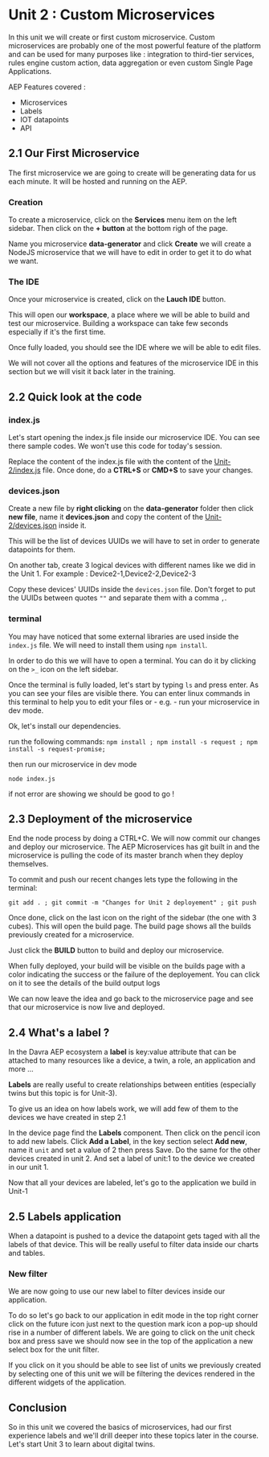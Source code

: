 # Unit 2 : Custom Microservices

In this unit we will create or first custom microservice. Custom microservices are probably one of the most powerful feature of the platform and can be used for many purposes like : integration to third-tier services, rules engine custom action, data aggregation or even custom Single Page Applications.  

AEP Features covered : 
* Microservices
* Labels
* IOT datapoints
* API

## 2.1 Our First Microservice 

The first microservice we are going to create will be generating data for us each minute. It will be hosted and running on the AEP. 

### Creation

To create a microservice, click on the **Services** menu item on the left sidebar. Then click on the **+ button** at the bottom righ of the page.

Name you microservice **data-generator** and click **Create** we will create a NodeJS microservice that we will have to edit in order to get it to do what we want.

### The IDE 

Once your microservice is created, click on the **Lauch IDE** button.

This will open our **workspace**, a place where we will be able to build and test our microservice. Building a workspace can take few seconds especially if it's the first time. 

Once fully loaded, you should see the IDE where we will be able to edit files.

We will not cover all the options and features of the microservice IDE in this section but we will visit it back later in the training.


## 2.2 Quick look at the code

### index.js 

Let's start opening the index.js file inside our microservice IDE. You can see there sample codes. We won't use this code for today's session. 

Replace the content of the index.js file with the content of the [Unit-2/index.js](https://github.com/Davra/DavraStarterGuide/blob/main/Unit-2/index.js) file. Once done, do a **CTRL+S** or **CMD+S** to save your changes.

### devices.json

Create a new file by **right clicking** on the **data-generator** folder then click **new file**, name it **devices.json** and copy the content of the [Unit-2/devices.json](https://github.com/Davra/DavraStarterGuide/blob/main/Unit-2/devices.json) inside it.

This will be the list of devices UUIDs we will have to set in order to generate datapoints for them.

On another tab, create 3 logical devices with different names like we did in the Unit 1.
For example : Device2-1,Device2-2,Device2-3

Copy these devices' UUIDs inside the `devices.json` file. Don't forget to put the UUIDs between quotes `""` and separate them with a comma `,`.

### terminal 

You may have noticed that some external libraries are used inside the `index.js` file. We will need to install them using `npm install`. 

In order to do this we will have to open a terminal. You can do it by clicking on the `>_` icon on the left sidebar.

Once the terminal is fully loaded, let's start by typing `ls` and press enter.
As you can see your files are visible there. You can enter linux commands in this terminal to help you to edit your files or - e.g. - run your microservice in dev mode.

Ok, let's install our dependencies. 

run the following commands:
`npm install ; npm install -s request ; npm install -s request-promise;`

then run our microservice in dev mode 

`node index.js`

if not error are showing we should be good to go ! 

## 2.3 Deployment of the microservice 

End the node process by doing a CTRL+C. We will now commit our changes and deploy our microservice. The AEP Microservices has git built in and the microservice is pulling the code of its master branch when they deploy themselves.

To commit and push our recent changes lets type the following in the terminal: 

`git add . ; git commit -m "Changes for Unit 2 deployement" ; git push`

Once done, click on the last icon on the right of the sidebar (the one with 3 cubes). This will open the build page. The build page shows all the builds previously created for a microservice.

Just click the **BUILD** button to build and deploy our microservice. 

When fully deployed, your build will be visible on the builds page with a color indicating the success or the failure of the deployement. You can click on it to see the details of the build output logs

We can now leave the idea and go back to the microservice page and see that our microservice is now live and deployed.




## 2.4 What's a label ? 

In the Davra AEP ecosystem a **label** is key:value attribute that can be attached to many resources like a device, a twin, a role, an application and more ...

**Labels** are really useful to create relationships between entities (especially twins but this topic is for Unit-3). 

To give us an idea on how labels work, we will add few of them to the devices we have created in step 2.1 

In the device page find the **Labels** component. Then click on the pencil icon to add new labels. Click **Add a Label**, in the key section select **Add new**, name it `unit` and set a value of 2 then press Save. Do the same for the other devices created in unit 2. And set a label of unit:1 to the device we created in our unit 1. 

Now that all your devices are labeled, let's go to the application we build in Unit-1 


## 2.5 Labels application 

When a datapoint is pushed to a device the datapoint gets taged with all the labels of that device. This will be really useful to filter data inside our charts and tables.

### New filter 

We are now going to use  our new label to filter devices inside our application.
 
To do so let's go back to our application  in edit mode in the top right corner click on the future icon just next to the question mark icon a pop-up should rise in a number of different labels. We are going to click on the unit check box and press save we should now see in the top of the application a new select box for the unit filter.
 
If you click on it you should be able to see list of units we previously created by selecting one of this unit we will be filtering the devices rendered in the different widgets  of the application. 


## Conclusion

So in this unit  we covered  the basics of microservices,  had  our first experience labels and we'll drill deeper into these topics later in the course. Let's start Unit 3 to learn about digital twins. 